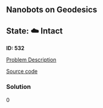 ## Nanobots on Geodesics

## State: :cloud: **Intact**

**ID: 532**

[Problem Description](https://projecteuler.net/problem=532)

[Source code](main.cpp)

### Solution
0